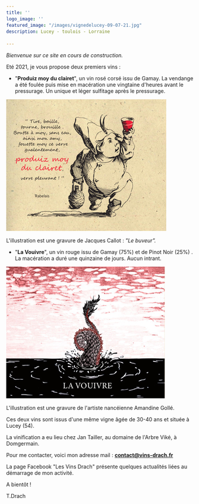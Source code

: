 ```yaml
---
title: ''
logo_image: ''
featured_image: "/images/vignedelucey-09-07-21.jpg"
description: Lucey - toulois - Lorraine

---
```

_Bienvenue sur ce site en cours de construction._

Eté 2021, je vous propose deux premiers vins :

* "**Produiz moy du clairet**", un vin rosé corsé issu de Gamay. La vendange a été foulée puis mise en macération une vingtaine d'heures avant le pressurage. Un unique et léger sulfitage après le pressurage.

![](images/clairet-test-3.jpg)

L'illustration est une gravure de Jacques Callot : _"Le buveur"._

* "**La Vouivre**",  un vin rouge issu de Gamay (75%) et de Pinot Noir (25%) . La macération a duré une quinzaine de jours. Aucun intrant.

![](images/la-vouivre_test4-2.jpg)

L'illustration est une gravure de l'artiste nancéienne Amandine Gollé.

Ces deux vins sont issus d'une même vigne âgée de 30-40 ans et située à Lucey (54). 

La vinification a eu lieu chez Jan Tailler, au domaine de l'Arbre Viké, à Domgermain.

Pour me contacter, voici mon adresse mail : [**contact@vins-drach.fr**](mailto:contact@vins-drach.fr)

La page Facebook "Les Vins Drach" présente quelques actualités liées au démarrage de mon activité.

A bientôt !

T.Drach